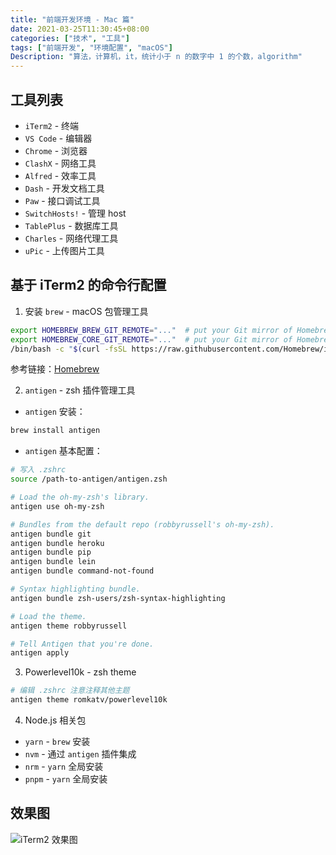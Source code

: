 ```yaml
---
title: "前端开发环境 - Mac 篇"
date: 2021-03-25T11:30:45+08:00
categories: ["技术", "工具"]
tags: ["前端开发", "环境配置", "macOS"]
Description: "算法，计算机，it，统计小于 n 的数字中 1 的个数，algorithm"
---
```


## 工具列表

- `iTerm2` - 终端
- `VS Code` - 编辑器
- `Chrome` - 浏览器
- `ClashX` - 网络工具
- `Alfred` - 效率工具
- `Dash` - 开发文档工具
- `Paw` - 接口调试工具
- `SwitchHosts!` - 管理 host
- `TablePlus` - 数据库工具
- `Charles` - 网络代理工具
- `uPic` - 上传图片工具

## 基于 iTerm2 的命令行配置

1. 安装 `brew` - macOS 包管理工具

```sh
export HOMEBREW_BREW_GIT_REMOTE="..."  # put your Git mirror of Homebrew/brew here
export HOMEBREW_CORE_GIT_REMOTE="..."  # put your Git mirror of Homebrew/homebrew-core here
/bin/bash -c "$(curl -fsSL https://raw.githubusercontent.com/Homebrew/install/master/install.sh)"
```
参考链接：[Homebrew](https://docs.brew.sh/Installation)

2. `antigen` - zsh 插件管理工具

  - `antigen` 安装：

```sh
brew install antigen
```

  - `antigen` 基本配置：

```sh
# 写入 .zshrc
source /path-to-antigen/antigen.zsh

# Load the oh-my-zsh's library.
antigen use oh-my-zsh

# Bundles from the default repo (robbyrussell's oh-my-zsh).
antigen bundle git
antigen bundle heroku
antigen bundle pip
antigen bundle lein
antigen bundle command-not-found

# Syntax highlighting bundle.
antigen bundle zsh-users/zsh-syntax-highlighting

# Load the theme.
antigen theme robbyrussell

# Tell Antigen that you're done.
antigen apply
```

3. Powerlevel10k - zsh theme

```sh
# 编辑 .zshrc 注意注释其他主题
antigen theme romkatv/powerlevel10k
```

4. Node.js 相关包

- `yarn` - `brew` 安装
- `nvm` - 通过 `antigen` 插件集成
- `nrm` - `yarn` 全局安装
- `pnpm` - `yarn` 全局安装

## 效果图

![iTerm2 效果图](https://cdn.jsdelivr.net/gh/mopig/oss@master/uPic/202103/Screen%20Shot%202021-03-25%20at%2017.45.42.png)
